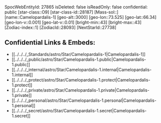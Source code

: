 ﻿---
location:
- 66.34
- -73.525
- 3000
tags:
- astro/Star
type: Star
---

SpocWebEntityId: 27865
isDeleted: false
isReadOnly: false
confidential: public
[star-class::O9]
[star-class-id::28187]
[Mass-sol::]
[name::Camelopardalis-1]
[geo-alt::3000]
[geo-lon::73.525]
[geo-lat::66.34]
[geo-lon-v::0.001]
[geo-lat-v::0.01]
[bright-min::43]
[bright-max::43]
[Zodiac-index::1]
[ZodiacId::28093]
[NextStarId::27738]



## Confidential Links & Embeds: 
- [[../../../_Standards/astro/Star/Camelopardalis-1|Camelopardalis-1]] 
- [[../../../_public/astro/Star/Camelopardalis-1.public|Camelopardalis-1.public]] 
- [[../../../_internal/astro/Star/Camelopardalis-1.internal|Camelopardalis-1.internal]] 
- [[../../../_protect/astro/Star/Camelopardalis-1.protect|Camelopardalis-1.protect]] 
- [[../../../_private/astro/Star/Camelopardalis-1.private|Camelopardalis-1.private]] 
- [[../../../_personal/astro/Star/Camelopardalis-1.personal|Camelopardalis-1.personal]] 
- [[../../../_secret/astro/Star/Camelopardalis-1.secret|Camelopardalis-1.secret]]

